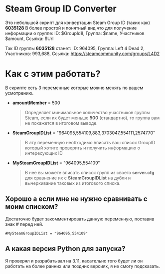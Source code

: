 # Steam Group ID Converter

Это небольшой скрипт для конвертации Steam Group ID (таких как) **6035128** 
В более простой и понятный вид что для получение информации о группе:
ID: $GroupId8, Группа: $name, Участников $amount, Ссылка: $Url

Так ID группы **6035128** станет:
ID: 964095, Группа: Left 4 Dead 2, Участников: 993,688, Ссылка: https://steamcommunity.com/groups/L4D2


# Как с этим работать?
В скрипте есть 3 переменные которые можно менять по вашем усмотрению.
- **amountMember** = 500
	> Определяет минимальное количество участников группы Steam, если их будет меньше **500** (стандартно), то группа вам не покажется в итоговом выводе.
- **SteamGroupIDList** = "964095,554109,883,3703047,554111,2574770"
	> В эту переменную необходимо вписать ваш список GroupID который хотите проверить и получить информацию о интересующих ID
- **MySteamGroupIDList** = "964095,554109"
	> В нее вы можете вписать список групп из своего **server.cfg** для сравнение их с **SteamGroupIDList**  на дубли и вычеркивание таковых из итогового списка.

## Хорошо а если мне не нужно сравнивать с моим списком?

Достаточно будет закомментировать данную переменную, поставив знак # перед ней.

`#MySteamGroupIDList = "964095,554109"`


## А какая версия Python для запуска?

Я проверял и разрабатывал на 3.11, касательно того будет ли он работать на более ранних или поздних версиях, я не смогу подсказать.
